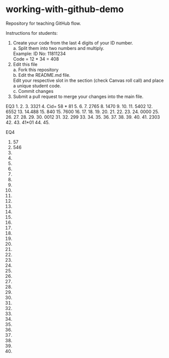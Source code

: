 # working-with-github-demo
Repository for teaching GitHub flow.  

Instructions for students:  
1.  Create your code from the last 4 digits of your ID number.  
    a. Split them into two numbers and multiply.  
        Example: ID No: 11811234  
        Code = 12 * 34 = 408  
2. Edit this file  
   a. Fork this repository  
   b. Edit the README.md file.  
       Edit your respective slot in the section (check Canvas roll call) and place a unique student code.  
   c. Commit changes  
3. Submit a pull request to merge your changes into the main file.  

EQ3
1. 
2.
3. 3321
4. Cid= 58 * 81
5.
6.
7. 2765
8. 1470
9.
10.
11. 5402
12. 6552
13.
14.488
15. 840
15. 7600
16. 
17.
18.
19.
20.
21.
22.
23.
24. 0000
25.
26.
27.
28.
29.
30.  0012
31.
32. 299
33.
34.
35.
36.
37.
38.
39.
40.
41. 2303
42.
43. 41*01
44.
45.


EQ4
1. 57
2. 546
3.
4.
5.
6.
7.
8.
9.
10.
11.
12.
13.
14.
15.
16.
17.
18.
19.
20.
21.
22.
23.
24.
25.
26.
27.
28.
29.
30.
31.
32.
33.
34.
35.
36.
37.
38.
39.
40.
